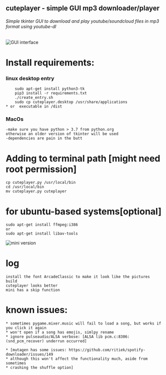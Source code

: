## cuteplayer - simple GUI mp3 downloader/player
###### Simple tkinter GUI to download and play youtube/soundcloud files in mp3 format using youtube-dl

![GUI interface](https://github.com/lustered/youtube-mp3-GUI/blob/master/pics/gui.jpeg)

# Install requirements:
### linux desktop entry
        sudo apt-get install python3-tk
        pip3 install -r requirements.txt
        ./create_entry.sh
        sudo cp cuteplayer.desktop /usr/share/applications
    * or  executable in /dist
### MacOs
    -make sure you have python > 3.7 from python.org
    otherwise an older version of tkinter will be used
    -dependencies are pain in the butt

# Adding to terminal path [might need root permission]
    cp cuteplayer.py /usr/local/bin
    cd /usr/local/bin
    mv cuteplayer.py cuteplayer

# for ubuntu-based systems[optional]
    sudo apt-get install ffmpeg:i386
    or
    sudo apt-get install libav-tools

![mini version](https://github.com/lustered/youtube-mp3-GUI/blob/master/pics/mini.jpeg)

# log 
    install the font ArcadeClassic to make it look like the pictures
    build 
    cuteplayer looks better
    mini has a skip function 

# known issues:
    * sometimes pygame.mixer.music will fail to load a song, but works if you click it again
    * won't open if a song has emojis, simlpy rename
    * ignore pulseaudio/ALSA verbose: [ALSA lib pcm.c:8306:(snd_pcm_recover) underrun occurred]

    * [mutagen has some issues: https://github.com/ritiek/spotify-downloader/issues/149
    * although this won't affect the functionality much, aside from sometimes 
    * crashing the shuffle option]

